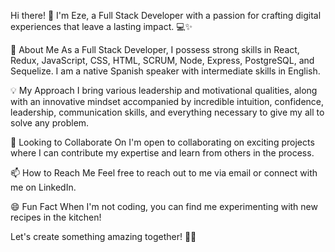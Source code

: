 Hi there! 👋
I'm Eze, a Full Stack Developer with a passion for crafting digital experiences that leave a lasting impact. 💻✨

🌱 About Me
As a Full Stack Developer, I possess strong skills in React, Redux, JavaScript, CSS, HTML, SCRUM, Node, Express, PostgreSQL, and Sequelize. I am a native Spanish speaker with intermediate skills in English.

💡 My Approach
I bring various leadership and motivational qualities, along with an innovative mindset accompanied by incredible intuition, confidence, leadership, communication skills, and everything necessary to give my all to solve any problem.

👯 Looking to Collaborate On
I'm open to collaborating on exciting projects where I can contribute my expertise and learn from others in the process.

📫 How to Reach Me
Feel free to reach out to me via email or connect with me on LinkedIn.

😄 Fun Fact
When I'm not coding, you can find me experimenting with new recipes in the kitchen!

Let's create something amazing together! 🚀🌟
